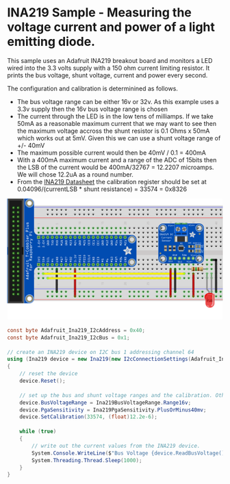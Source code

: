 ﻿# INA219 Sample - Measuring the voltage current and power of a light emitting diode.

This sample uses an Adafruit INA219 breakout board and monitors a LED wired into the 3.3 volts supply with a 150 ohm current limiting resistor. It prints the bus voltage, shunt voltage, current and power every second.

The configuration and calibration is determinined as follows.

* The bus voltage range can be either 16v or 32v. As this example uses a 3.3v supply then the 16v bus voltage range is chosen
* The current through the LED is in the low tens of milliamps. If we take 50mA as a reasonable maximum current that we may want to see then the maximum voltage accross the shunt resistor is 0.1 Ohms x 50mA which works out
at 5mV. Given this we can use a shunt voltage range of +/- 40mV
* The maximum possible current would then be 40mV / 0.1 = 400mA
* With a 400mA maximum current and a range of the ADC of 15bits then the LSB of the current would be 400mA/32767 = 12.2207 microamps. We will chose 12.2uA as a round number.
* From the [INA219 Datasheet](http://www.ti.com/lit/ds/symlink/ina219.pdf) the calibration register should be set at 0.04096/(currentLSB * shunt resistance) = 33574 = 0x8326

![](Ina219.Sample_bb.png)

```csharp
const byte Adafruit_Ina219_I2cAddress = 0x40;
const byte Adafruit_Ina219_I2cBus = 0x1;

// create an INA219 device on I2C bus 1 addressing channel 64
using (Ina219 device = new Ina219(new I2cConnectionSettings(Adafruit_Ina219_I2cBus, Adafruit_Ina219_I2cAddress)))
{
    // reset the device 
    device.Reset();

    // set up the bus and shunt voltage ranges and the calibration. Other values left at default.
    device.BusVoltageRange = Ina219BusVoltageRange.Range16v;
    device.PgaSensitivity = Ina219PgaSensitivity.PlusOrMinus40mv;
    device.SetCalibration(33574, (float)12.2e-6);

    while (true)
    {
        // write out the current values from the INA219 device.
        System.Console.WriteLine($"Bus Voltage {device.ReadBusVoltage()}V Shunt Voltage {device.ReadShuntVoltage() * 1000}mV Current {device.ReadCurrent() * 1000}mA Power {device.ReadPower() * 1000}mW");
        System.Threading.Thread.Sleep(1000);
    }
}
```

